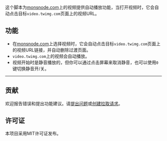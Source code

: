 这个脚本为[monsnode.com](https://monsnode.com)上的视频提供自动播放功能，当打开视频时，它会自动点击目标`video.twimg.com`页面上的视频URL。

## 功能

- 在[monsnode.com](https://monsnode.com)上选择视频时，它会自动点击目标`video.twimg.com`页面上的视频URL链接，并自动删除过渡页面。
- `video.twimg.com`上的视频会自动播放。
- 视频开始时是静音播放的，但你可以通过点击屏幕来取消静音，也可以使用`0` 键切换静音开/关。

---

## 贡献

欢迎报告错误和提出功能建议。请[提出问题](https://github.com/yossy17/monsnode-autoplay/issues)或[创建拉取请求](https://github.com/yossy17/monsnode-autoplay/pulls)。

## 许可证

本项目采用MIT许可证发布。
